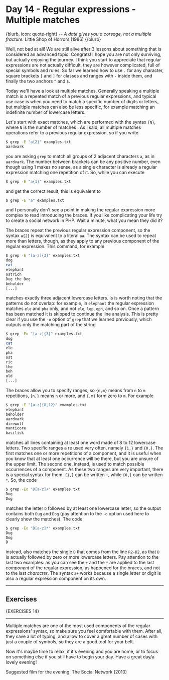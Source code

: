 # Day 14 - Regular expressions - Multiple matches

{blurb, icon: quote-right}
-- _A date gives you a corsage, not a multiple fracture._
Little Shop of Horrors (1986)
{/blurb}

Well, not bad at all! We are still alive after 3 lessons about something that is considered an advanced topic. Congrats! I hope you are not only surviving, but actually enjoying the journey. I think you start to appreciate that regular expressions are not actually difficult, they are however complicated, full of special symbols and rules. So far we learned how to use `.` for any character, square brackets `[` and `]` for classes and ranges with `-` inside them, and finally the two anchors `^` and `$`.

Today we'll have a look at multiple matches. Generally speaking a multiple match is a repeated match of a previous regular expressions, and typical use case is when you need to match a specific number of digits or letters, but multiple matches can also be less specific, for example matching an indefinite number of lowercase letters.

Let's start with exact matches, which are performed with the syntax `{N}`, where `N` is the number of matches . As I said, all multiple matches operations refer to a previous regular expression, so if you write

``` sh
$ grep -E "a{2}" examples.txt
aardvark
```

you are asking `grep` to match all groups of 2 adjacent characters `a`, as in `aardvark`. The number between brackets can be any positive number, even though using 1 makes no sense, as a single character is already a regular expression matching one repetition of it. So, while you can execute

``` sh
$ grep -E "a{1}" examples.txt
```

and get the correct result, this is equivalent to 

``` sh
$ grep -E "a" examples.txt
```

and I personally don't see a point in making the regular expression more complex to read introducing the braces. If you like complicating your life try to create a social network in PHP. Wait a minute, what you mean they did it?

The braces repeat the previous regular expression component, so the syntax `a{2}` is equivalent to a literal `aa`. The syntax can be used to repeat more than letters, though, as they apply to any previous component of the regular expression. This command, for example

``` sh
$ grep -E "[a-z]{3}" examples.txt
dog
cat
elephant
ostrich
Dug the Dog
beholder
[...]
```

matches exactly three adjacent lowercase letters. Is is worth noting that the patterns do not overlap: for example, in `elephant` the regular expression matches `ele` and `pha` only, and not `ele`, `lep`, `eph`, and so on. Once a pattern has been matched it is skipped to continue the line analysis. This is pretty clear if you use the `-o` option of `grep` that we learned previously, which outputs only the matching part of the string

``` sh
$ grep -Eo "[a-z]{3}" examples.txt
dog
cat
ele
pha
ost
ric
the
beh
old
[...]
```

The braces allow you to specify ranges, so `{n,m}` means from `n` to `m` repetitions, `{n,}` means `n` or more, and `{,m}` form zero to `m`. For example

``` sh
$ grep -E "[a-z]{8,12}" examples.txt
elephant
beholder
aardvark
direwolf
manticore
basilisk
```

matches all lines containing at least one word made of 8 to 12 lowercase letters. Two specific ranges a re used very often, namely `{1,}` and `{0,}`. The first matches one or more repetitions of a component, and it is useful when you know that at least one occurrence will be there, but you are unsure of the upper limit. The second one, instead, is used to match possible occurrences of a component. As these two ranges are very important, there is a special syntax for them. `{1,}` can be written `+`, while `{0,}` can be written `*`. So, the code

``` sh
$ grep -Eo "D[a-z]+" examples.txt
Dug
Dog
```

matches the letter `D` followed by at least one lowercase letter, so the output contains both `Dug` and `Dog` (pay attention to the `-o` option used here to clearly show the matches). The code

``` sh
$ grep -Eo "D[a-z]*" examples.txt
Dug
Dog
D
```

instead, also matches the single `D` that comes from the line `R2-D2`, as that `D` is actually followed by zero or more lowercase letters. Pay attention to the last two examples: as you can see the `+` and the `*` are applied to the last _component_ of the regular expression, as happened for the braces, and not to the last _character_. The syntax `a+` works because a single letter or digit is also a regular expression component on its own.

* * *

## Exercises

{EXERCISES 14}

* * *

Multiple matches are one of the most used components of the regular expressions' syntax, so make sure you feel comfortable with them. After all, they save a lot of typing, and allow to cover a great number of cases with just a couple of symbols, so they are a good tool for your belt.

Now it's maybe time to relax, if it's evening and you are home, or to focus on something else if you still have to begin your day. Have a great day/a lovely evening!

Suggested film for the evening: The Social Network (2010)
